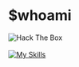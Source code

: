 # $whoami
<image src="https://www.hackthebox.eu/badge/image/641801" alt="Hack The Box"></image>
<br />
<br />
[![My Skills](https://skillicons.dev/icons?i=js,bash,cloudflare,ipfs,linux,nginx,unreal,vscode,docker)](https://skillicons.dev)
